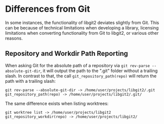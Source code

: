 # Differences from Git

In some instances, the functionality of libgit2 deviates slightly from Git. This can be because of technical limitations when developing a library, licensing limitations when converting functionality from Git to libgit2, or various other reasons.

Repository and Workdir Path Reporting
-------------------------------------

When asking Git for the absolute path of a repository via `git rev-parse --absolute-git-dir`, it will output the path to the ".git" folder without a trailing slash. In contrast to that, the call `git_repository_path(repo)` will return the path with a trailing slash:

```
git rev-parse --absolute-git-dir -> /home/user/projects/libgit2/.git
git_repository_path(repo) -> /home/user/projects/libgit2/.git/
```

The same difference exists when listing worktrees:

```
git worktree list -> /home/user/projects/libgit2
git_repository_workdir(repo) -> /home/user/projects/libgit2/
```
